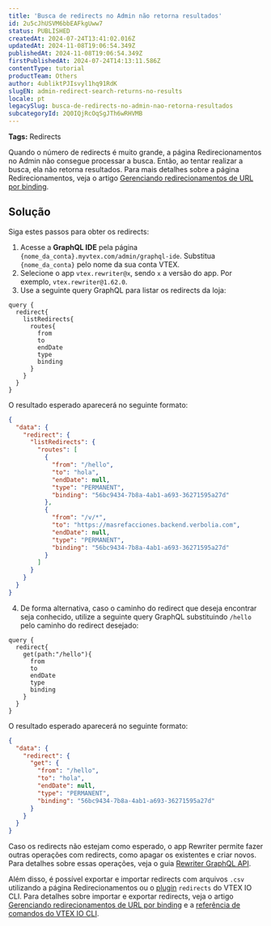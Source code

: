 ```yaml
---
title: 'Busca de redirects no Admin não retorna resultados'
id: 2u5cJhUSVM6bbEAFkgUww7
status: PUBLISHED
createdAt: 2024-07-24T13:41:02.016Z
updatedAt: 2024-11-08T19:06:54.349Z
publishedAt: 2024-11-08T19:06:54.349Z
firstPublishedAt: 2024-07-24T14:13:11.586Z
contentType: tutorial
productTeam: Others
author: 4ubliktPJIsvyl1hq91RdK
slugEN: admin-redirect-search-returns-no-results
locale: pt
legacySlug: busca-de-redirects-no-admin-nao-retorna-resultados
subcategoryId: 2Q0IQjRcOqSgJTh6wRHVMB
---
```


**Tags:** Redirects

Quando o número de redirects é muito grande, a página Redirecionamentos no Admin não consegue processar a busca. Então, ao tentar realizar a busca, ela não retorna resultados. Para mais detalhes sobre a página Redirecionamentos, veja o artigo [Gerenciando redirecionamentos de URL por binding](https://help.vtex.com/pt/tutorial/gerenciando-redirecionamentos-de-url-por-binding--67GAK2TCQgjvmtPXxAqREb).

## Solução

Siga estes passos para obter os redirects:

1. Acesse a **GraphQL IDE** pela página `{nome_da_conta}.myvtex.com/admin/graphql-ide`. Substitua `{nome_da_conta}` pelo nome da sua conta VTEX.
2. Selecione o app `vtex.rewriter@x`, sendo `x` a versão do app. Por exemplo, `vtex.rewriter@1.62.0`.
3. Use a seguinte query GraphQL para listar os redirects da loja:

  ```
  query {
    redirect{
      listRedirects{
        routes{
          from
          to
          endDate
          type
          binding
        }
      }
    }
  }
  ```

  O resultado esperado aparecerá no seguinte formato:

  ```json
  {
    "data": {
      "redirect": {
        "listRedirects": {
          "routes": [
            {
              "from": "/hello",
              "to": "hola",
              "endDate": null,
              "type": "PERMANENT",
              "binding": "56bc9434-7b8a-4ab1-a693-36271595a27d"
            },
            {
              "from": "/v/*",
              "to": "https://masrefacciones.backend.verbolia.com",
              "endDate": null,
              "type": "PERMANENT",
              "binding": "56bc9434-7b8a-4ab1-a693-36271595a27d"
            }
          ]
        }
      }
    }
  }
  ```

4. De forma alternativa, caso o caminho do redirect que deseja encontrar seja conhecido, utilize a seguinte query GraphQL substituindo `/hello` pelo caminho do redirect desejado:

  ```
  query {
    redirect{
      get(path:"/hello"){
        from
        to
        endDate
        type
        binding
      }
    }
  }
  ```

  O resultado esperado aparecerá no seguinte formato:

  ```json
  {
    "data": {
      "redirect": {
        "get": {
          "from": "/hello",
          "to": "hola",
          "endDate": null,
          "type": "PERMANENT",
          "binding": "56bc9434-7b8a-4ab1-a693-36271595a27d"
        }
      }
    }
  }
  ```

Caso os redirects não estejam como esperado, o app Rewriter permite fazer outras operações com redirects, como apagar os existentes e criar novos. Para detalhes sobre essas operações, veja o guia [Rewriter GraphQL API](https://developers.vtex.com/docs/apps/vtex.rewriter/rewriter-graphql-api).

Além disso, é possível exportar e importar redirects com arquivos `.csv` utilizando a página Redirecionamentos ou o [plugin](https://developers.vtex.com/docs/guides/vtex-io-documentation-vtex-io-cli-plugins) `redirects` do VTEX IO CLI. Para detalhes sobre importar e exportar redirects, veja o artigo [Gerenciando redirecionamentos de URL por binding](https://help.vtex.com/pt/tutorial/gerenciando-redirecionamentos-de-url-por-binding--67GAK2TCQgjvmtPXxAqREb#importando-e-exportando-redirecionamentos) e a [referência de comandos do VTEX IO CLI](https://developers.vtex.com/docs/guides/vtex-io-documentation-vtex-io-cli-command-reference#redirects-delete).
